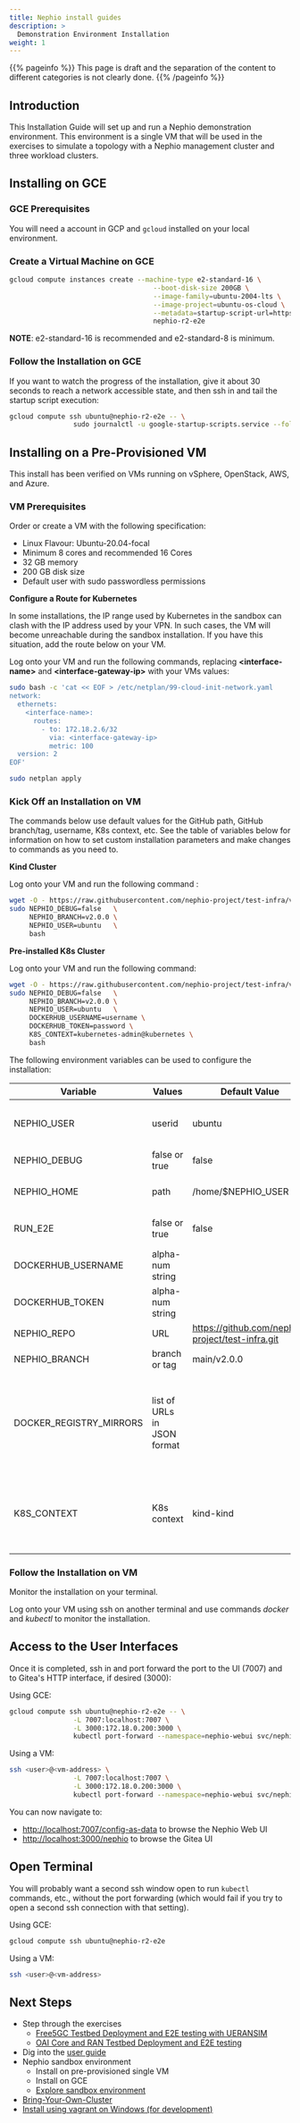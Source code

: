 ```yaml
---
title: Nephio install guides
description: >
  Demonstration Environment Installation
weight: 1
---
```


{{% pageinfo %}}
This page is draft and the separation of the content to different categories is not clearly done. 
{{% /pageinfo %}}

## Introduction

This Installation Guide will set up and run a Nephio demonstration environment. This environment is a single VM that
will be used in the exercises to simulate a topology with a Nephio management cluster and three workload clusters.

## Installing on GCE

### GCE Prerequisites

You will need a account in GCP and `gcloud` installed on your local environment.

### Create a Virtual Machine on GCE

```bash
gcloud compute instances create --machine-type e2-standard-16 \
                                    --boot-disk-size 200GB \
                                    --image-family=ubuntu-2004-lts \
                                    --image-project=ubuntu-os-cloud \
                                    --metadata=startup-script-url=https://raw.githubusercontent.com/nephio-project/test-infra/v2.0.0/e2e/provision/init.sh,nephio-test-infra-branch=v2.0.0 \
                                    nephio-r2-e2e
```

**NOTE**: e2-standard-16 is recommended and e2-standard-8 is minimum. 

### Follow the Installation on GCE

If you want to watch the progress of the installation, give it about 30 seconds to reach a network accessible state, and
then ssh in and tail the startup script execution:

```bash
gcloud compute ssh ubuntu@nephio-r2-e2e -- \
                sudo journalctl -u google-startup-scripts.service --follow
```

## Installing on a Pre-Provisioned VM

This install has been verified on VMs running on vSphere, OpenStack, AWS, and Azure.

### VM Prerequisites

Order or create a VM with the following specification:

- Linux Flavour: Ubuntu-20.04-focal
- Minimum 8 cores and recommended 16 Cores
- 32 GB memory
- 200 GB disk size
- Default user with sudo passwordless permissions

**Configure a Route for Kubernetes**

In some installations, the IP range used by Kubernetes in the sandbox can clash with the IP address used by your VPN. In
such cases, the VM will become unreachable during the sandbox installation. If you have this situation, add the route
below on your VM.

Log onto your VM and run the following commands,
replacing **\<interface-name\>** and **\<interface-gateway-ip\>** with your VMs values:

```bash
sudo bash -c 'cat << EOF > /etc/netplan/99-cloud-init-network.yaml
network:
  ethernets:
    <interface-name>:
      routes:
        - to: 172.18.2.6/32
          via: <interface-gateway-ip>
          metric: 100
  version: 2
EOF'

sudo netplan apply
```

### Kick Off an Installation on VM
The commands below use default values for the GitHub path, GitHub branch/tag, username, K8s context, etc. See the table of variables below for information on how to set custom installation parameters and make changes to commands as you need to.

**Kind Cluster**

Log onto your VM and run the following command :

```bash
wget -O - https://raw.githubusercontent.com/nephio-project/test-infra/v2.0.0/e2e/provision/init.sh |  \
sudo NEPHIO_DEBUG=false   \
     NEPHIO_BRANCH=v2.0.0 \
     NEPHIO_USER=ubuntu   \
     bash
```

**Pre-installed K8s Cluster**

Log onto your VM and run the following command:

```bash
wget -O - https://raw.githubusercontent.com/nephio-project/test-infra/v2.0.0/e2e/provision/init.sh |  \
sudo NEPHIO_DEBUG=false   \
     NEPHIO_BRANCH=v2.0.0 \
     NEPHIO_USER=ubuntu   \
     DOCKERHUB_USERNAME=username \
     DOCKERHUB_TOKEN=password \
     K8S_CONTEXT=kubernetes-admin@kubernetes \
     bash
```

The following environment variables can be used to configure the installation:

| Variable               | Values           | Default Value      | Description                                                                  |
|------------------------|------------------| -------------------|------------------------------------------------------------------------------|
| NEPHIO_USER            | userid           | ubuntu             | The user to install the sandbox on (must have sudo passwordless permissions) |
| NEPHIO_DEBUG           | false or true    | false              | Controls debug output from the install                                       |
| NEPHIO_HOME            | path             | /home/$NEPHIO_USER | The directory to check out the install scripts into                          |
| RUN_E2E                | false or true    | false              | Specifies whether end-to-end tests should be executed or not                 |
| DOCKERHUB_USERNAME     | alpha-num string |                    | Specifies the dockerhub username                                             |
| DOCKERHUB_TOKEN        | alpha-num string |                    | Specifies the password or token                                              |
| NEPHIO_REPO            | URL              | https://github.com/nephio-project/test-infra.git | URL of the repository to be used for installation |
| NEPHIO_BRANCH          | branch or tag    | main/v2.0.0               | Tag or branch name to use in NEPHIO_REPO                                     |
| DOCKER_REGISTRY_MIRRORS | list of URLs in JSON format |        | List of docker registry mirrors in JSON format, or empty for no mirrors to be set. Example value: ``["https://docker-registry-remote.mycompany.com", "https://docker-registry-remote2.mycompany.com"]`` |
| K8S_CONTEXT            | K8s context      | kind-kind          | Kubernetes context for existing non-kind cluster (gathered from `kubectl config get-contexts`, for example "kubernetes-admin@kubernetes") |

### Follow the Installation on VM

Monitor the installation on your terminal.

Log onto your VM using ssh on another terminal and use commands *docker* and *kubectl* to monitor the installation.

## Access to the User Interfaces

Once it is completed, ssh in and port forward the port to the UI (7007) and to Gitea's HTTP interface, if desired
(3000):

Using GCE:

```bash
gcloud compute ssh ubuntu@nephio-r2-e2e -- \
                -L 7007:localhost:7007 \
                -L 3000:172.18.0.200:3000 \
                kubectl port-forward --namespace=nephio-webui svc/nephio-webui 7007
```

Using a VM:

```bash
ssh <user>@<vm-address> \
                -L 7007:localhost:7007 \
                -L 3000:172.18.0.200:3000 \
                kubectl port-forward --namespace=nephio-webui svc/nephio-webui 7007
```

You can now navigate to:
- [http://localhost:7007/config-as-data](http://localhost:7007/config-as-data) to
browse the Nephio Web UI
- [http://localhost:3000/nephio](http://localhost:3000/nephio) to browse the Gitea UI

## Open Terminal

You will probably want a second ssh window open to run `kubectl` commands, etc., without the port forwarding (which
would fail if you try to open a second ssh connection with that setting).

Using GCE:

```bash
gcloud compute ssh ubuntu@nephio-r2-e2e
```

Using a VM:

```bash
ssh <user>@<vm-address>
```

## Next Steps

* Step through the exercises
  * [Free5GC Testbed Deployment and E2E testing with UERANSIM](/content/en/docs/guides/user-guides/exercise-1-free5gc.md)
  * [OAI Core and RAN Testbed Deployment and E2E testing](/content/en/docs/guides/user-guides/exercise-2-oai.md)
* Dig into the [user guide](/content/en/docs/guides/user-guides/_index.md)
* Nephio sandbox environment
  * Install on pre-provisioned single VM
  * Install on GCE
  * [Explore sandbox environment](/content/en/docs/guides/install-guides/explore-sandbox.md)
* [Bring-Your-Own-Cluster](/content/en/docs/guides/install-guides/install-on-byoc.md) 
* [Install using vagrant on Windows (for development)](/content/en/docs/guides/install-guides/demo-vagrant-windows.md) 
